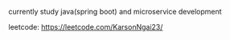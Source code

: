 currently study java(spring boot) and microservice development

leetcode: https://leetcode.com/KarsonNgai23/
